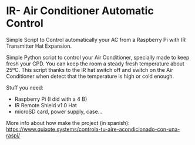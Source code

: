 # IR- Air Conditioner Automatic Control
Simple Script to Control automatically your AC from a Raspberry Pi  with IR Transmitter Hat Expansion.

Simple Python script to control your Air Conditioner, specially made to keep fresh your CPD. You can keep the room a steady fresh temperature about 25ºC. This script thanks to the IR hat switch off and switch on the Air Conditioner when detect that the temperature is high or cold enough.

Stuff you need:

- Raspberry Pi (I did with a 4 B)
- IR Remote Shield v1.0 Hat
- microSD card, power supply, case...

More info about how make the project (in spanish): https://www.quixote.systems/controla-tu-aire-acondicionado-con-una-raspi/


